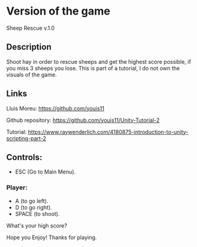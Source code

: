 # Version of the game

Sheep Rescue v.1.0

## Description

Shoot hay in order to rescue sheeps and get the highest score possible, if you miss 3 sheeps you lose. This is part of a tutorial, I do not own the visuals of the game.

## Links

Lluis Moreu: https://github.com/youis11 

Github repository: https://github.com/youis11/Unity-Tutorial-2

Tutorial: https://www.raywenderlich.com/4180875-introduction-to-unity-scripting-part-2

## Controls:

- ESC (Go to Main Menu).

### Player: 

- A (to go left).
- D (to go right).
- SPACE (to shoot).

What's your high score?

Hope you Enjoy! Thanks for playing.
